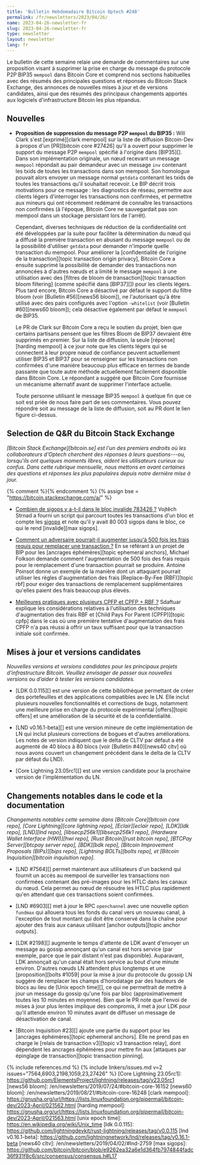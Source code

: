 ```yaml
---
title: 'Bulletin Hebdomadaire Bitcoin Optech #248'
permalink: /fr/newsletters/2023/04/26/
name: 2023-04-26-newsletter-fr
slug: 2023-04-26-newsletter-fr
type: newsletter
layout: newsletter
lang: fr
---
```

Le bulletin de cette semaine relaie une demande de commentaires sur une
proposition visant à supprimer la prise en charge du message du protocole
P2P BIP35 `mempool` dans Bitcoin Core et comprend nos sections habituelles
avec des résumés des principales questions et réponses du Bitcoin Stack Exchange,
des annonces de nouvelles mises à jour et de versions candidates, ainsi que
des résumés des principaux changements apportés aux logiciels d'infrastructure
Bitcoin les plus répandus.


## Nouvelles

- **Proposition de suppression du message P2P `mempool` du BIP35 :** Will Clark
  s'est [exprimé][clark mempool] sur la liste de diffusion Bitcoin-Dev à propos d'un
  [PR][bitcoin core #27426] qu'il a ouvert pour supprimer le support du message
  P2P `mempool` spécifié à l'origine dans [BIP35][]. Dans son implémentation
  originale, un nœud recevant un message `mempool` répondait au pair demandeur
  avec un message `inv` contenant les txids de toutes les transactions dans son
  mempool. Son homologue pouvait alors envoyer un message normal `getdata`
  contenant les txids de toutes les transactions qu'il souhaitait recevoir.
  Le BIP décrit trois motivations pour ce message : les diagnostics de réseau,
  permettre aux clients légers d'interroger les transactions non confirmées,
  et permettre aux mineurs qui ont récemment redémarré de connaître les
  transactions non confirmées (à l'époque, Bitcoin Core ne sauvegardait pas
  son mempool dans un stockage persistant lors de l'arrêt).

  Cependant, diverses techniques de réduction de la confidentialité ont été
  développées par la suite pour faciliter la détermination du nœud qui a diffusé
  la première transaction en abusant du message `mempool` ou de la possibilité
  d'utiliser `getdata` pour demander n'importe quelle transaction du mempool.
  Pour améliorer la [confidentialité de l'origine de la transaction][topic
  transaction origin privacy], Bitcoin Core a ensuite supprimé la possibilité
  de demander des transactions non annoncées à d'autres nœuds et a limité le
  message `mempool` à une utilisation avec des [filtres de bloom de transaction][topic
  transaction bloom filtering] (comme spécifié dans [BIP37][]) pour les clients légers.
  Plus tard encore, Bitcoin Core a désactivé par défaut le support du filtre bloom
  (voir [Bulletin #56][news56 bloom]), ne l'autorisant qu'à être utilisé avec des
  pairs configurés avec l'option `-whitelist` (voir [Bulletin #60][news60 bloom]);
  cela désactive également par défaut le `mempool` de BIP35.

  Le PR de Clark sur Bitcoin Core a reçu le soutien du projet, bien que certains
  partisans pensent que les filtres Bloom de BIP37 devraient être supprimés en
  premier. Sur la liste de diffusion, la seule [réponse][harding mempool] à ce
  jour note que les clients légers qui se connectent à leur propre nœud de confiance
  peuvent actuellement utiliser BIP35 et BIP37 pour se renseigner sur les transactions
  non confirmées d'une manière beaucoup plus efficace en termes de bande passante que
  toute autre méthode actuellement facilement disponible dans Bitcoin Core. Le
  répondant a suggéré que Bitcoin Core fournisse un mécanisme alternatif avant de
  supprimer l'interface actuelle.

  Toute personne utilisant le message BIP35 `mempool` à quelque fin que ce soit est
  priée de nous faire part de ses commentaires. Vous pouvez répondre soit au message
  de la liste de diffusion, soit au PR dont le lien figure ci-dessus.

## Selection de Q&R du Bitcoin Stack Exchange

*[Bitcoin Stack Exchange][bitcoin.se] est l'un des premiers endroits
où les collaborateurs d'Optech cherchent des réponses à leurs questions---ou,
lorsqu'ils ont quelques moments libres, aident les utilisateurs
curieux ou confus. Dans cette rubrique mensuelle, nous mettons en avant
certaines des questions et réponses les plus populaires depuis notre dernière mise à jour.*

{% comment %}<!-- https://bitcoin.stackexchange.com/search?tab=votes&q=created%3a1m..%20is%3aanswer -->{% endcomment %}
{% assign bse = "https://bitcoin.stackexchange.com/a/" %}

- [Combien de sigops y a-t-il dans le bloc invalide 783426 ?]({{bse}}117837)
  Vojtěch Strnad a fourni un script qui parcourt toutes les transactions d'un bloc
  et compte les [sigops]({{bse}}117359) et note qu'il y avait 80 003 sigops dans le bloc,
  ce qui le rend [invalide][max sigops].

- [Comment un adversaire pourrait-il augmenter jusqu'à 500 fois les frais requis pour remplacer une transaction ?]({{bse}}117734)
  En se référant à un projet de BIP pour les [ancrages éphémères][topic ephemeral
  anchors], Michael Folkson demande comment l'augmentation de 500 fois des frais
  requis pour le remplacement d'une transaction pourrait se produire. Antoine
  Poinsot donne un exemple de la manière dont un attaquant pourrait utiliser les
  règles d'augmentation des frais [Replace-By-Fee (RBF)][topic rbf] pour exiger
  des transactions de remplacement supplémentaires qu'elles paient des frais
  beaucoup plus élevés.

- [Meilleures pratiques avec plusieurs CPFP et CPFP + RBF ?]({{bse}}117877)
  Sdaftuar explique les considérations relatives à l'utilisation des techniques
  d'augmentation des frais RBF et [Child Pays For Parent (CPFP)][topic cpfp]
  dans le cas où une première tentative d'augmentation des frais CPFP n'a pas
  réussi à offrir un taux suffisant pour que la transaction initiale soit confirmée.

## Mises à jour et versions candidates

*Nouvelles versions et versions candidates pour les principaux projets d’infrastructure
Bitcoin. Veuillez envisager de passer aux nouvelles versions ou d’aider à tester
les versions candidates.*

- [LDK 0.0.115][] est une version de cette bibliothèque permettant de créer
  des portefeuilles et des applications compatibles avec le LN. Elle inclut
  plusieurs nouvelles fonctionnalités et corrections de bugs, notamment une
  meilleure prise en charge du protocole expérimental [offers][topic offers]
  et une amélioration de la sécurité et de la confidentialité.

- [LND v0.16.1-beta][] est une version mineure de cette implémentation de LN
  qui inclut plusieurs corrections de bogues et d'autres améliorations. Les
  notes de version indiquent que le delta de CLTV par défaut a été augmenté
  de 40 blocs à 80 blocs (voir [Bulletin #40][news40 cltv] où nous avons
  couvert un changement précédent dans le delta de la CLTV par défaut du LND).

- [Core Lightning 23.05rc1][] est une version candidate pour la prochaine
  version de l'implémentation du LN.

## Changements notables dans le code et la documentation

*Changements notables cette semaine dans [Bitcoin Core][bitcoin core repo], [Core
Lightning][core lightning repo], [Eclair][eclair repo], [LDK][ldk repo],
[LND][lnd repo], [libsecp256k1][libsecp256k1 repo], [Hardware Wallet
Interface (HWI)][hwi repo], [Rust Bitcoin][rust bitcoin repo], [BTCPay
Server][btcpay server repo], [BDK][bdk repo], [Bitcoin Improvement
Proposals (BIPs)][bips repo], [Lightning BOLTs][bolts repo], et
[Bitcoin Inquisition][bitcoin inquisition repo].*

- [LND #7564][] permet maintenant aux utilisateurs d'un backend qui fournit
  un accès au mempool de surveiller les transactions non confirmées contenant
  des pré-images pour les HTLC dans les canaux du nœud. Cela permet au nœud
  de résoudre les HTLC plus rapidement qu'en attendant que ces transactions
  soient confirmées.

- [LND #6903][] met à jour le RPC `openchannel` avec une nouvelle option `fundmax`
qui allouera tous les fonds du canal vers un nouveau canal, à l'exception de
tout montant qui doit être conservé dans la chaîne pour ajouter des frais aux
canaux utilisant [anchor outputs][topic anchor outputs].

- [LDK #2198][] augmente le temps d'attente de LDK avant d'envoyer un message
  au gossip annonçant qu'un canal est hors service (par exemple, parce que le
  pair distant n'est pas disponible). Auparavant, LDK annonçait qu'un canal
  était hors service au bout d'une minute environ. D'autres nœuds LN attendent
  plus longtemps et une [proposition][bolts #1059] pour la mise à jour du
  protocole du gossip LN suggère de remplacer les champs d'horodatage par des
  hauteurs de blocs au lieu de [Unix epoch time][], ce qui ne permettrait de
  mettre à jour un message du gossip qu'une fois par bloc (approximativement
  toutes les 10 minutes en moyenne). Bien que le PR note que l'envoi de mises
  à jour plus lentes implique des compromis, il met à jour LDK pour qu'il
  attende environ 10 minutes avant de diffuser un message de désactivation
  de canal.

- [Bitcoin Inquisition #23][] ajoute une partie du support pour les [ancrages
éphémères][topic ephemeral anchors]. Elle ne prend pas en charge le [relais de
transaction v3][topic v3 transaction relay], dont dépendent les ancrages éphémères
pour mettre fin aux [attaques par épinglage de transaction][topic transaction pinning].

{% include references.md %}
{% include linkers/issues.md v=2 issues="7564,6903,2198,1059,23,27426" %}
[Core Lightning 23.05rc1]: https://github.com/ElementsProject/lightning/releases/tag/v23.05rc1
[news56 bloom]: /en/newsletters/2019/07/24/#bitcoin-core-16152
[news60 bloom]: /en/newsletters/2019/08/21/#bitcoin-core-16248
[clark mempool]: https://gnusha.org/url/https://lists.linuxfoundation.org/pipermail/bitcoin-dev/2023-April/021562.html
[harding mempool]: https://gnusha.org/url/https://lists.linuxfoundation.org/pipermail/bitcoin-dev/2023-April/021563.html
[unix epoch time]: https://en.wikipedia.org/wiki/Unix_time
[ldk 0.0.115]: https://github.com/lightningdevkit/rust-lightning/releases/tag/v0.0.115
[lnd v0.16.1-beta]: https://github.com/lightningnetwork/lnd/releases/tag/v0.16.1-beta
[news40 cltv]: /en/newsletters/2019/04/02/#lnd-2759
[max sigops]: https://github.com/bitcoin/bitcoin/blob/e9262ea32a6e1d364fb7974844fadc36f931f8c6/src/consensus/consensus.h#L17
